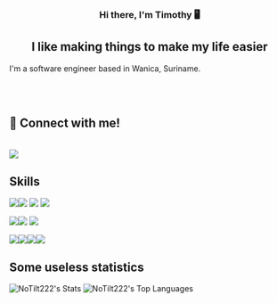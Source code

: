 <h3 align="center">
Hi there, I'm <a>Timothy</a> 🖥️
</h3>
<h2 align="center">
I like making things to make my life easier
</h2>
<p>
I'm a software engineer based in Wanica, Suriname.
</p>

<br>
<br>

<h2>
 🤝 Connect with me!
</h2><br>
<a href="https://www.linkedin.com/in/timothy-mentowidjojo"><img src="https://img.shields.io/badge/LinkedIn-0077B5?style=for-the-badge&logo=linkedin&logoColor=white"></a>




## Skills
<img src="https://img.shields.io/badge/TypeScript-007ACC?style=for-the-badge&logo=typescript&logoColor=white" /><img src="https://img.shields.io/badge/JavaScript-323330?style=for-the-badge&logo=javascript&logoColor=F7DF1E" />
<img src="https://img.shields.io/badge/Dart-0175C2?style=for-the-badge&logo=dart&logoColor=white" />
<img src="https://img.shields.io/badge/PHP-777BB4?style=for-the-badge&logo=php&logoColor=white" />



<img src="https://img.shields.io/badge/Node.js-339933?style=for-the-badge&logo=nodedotjs&logoColor=white" /><img src="https://img.shields.io/badge/React-20232A?style=for-the-badge&logo=react&logoColor=61DAFB" />
<img src="https://img.shields.io/badge/Flutter-02569B?style=for-the-badge&logo=flutter&logoColor=white" />







<img src="https://img.shields.io/badge/Tailwind_CSS-38B2AC?style=for-the-badge&logo=tailwind-css&logoColor=white" /><img src="https://img.shields.io/badge/Bootstrap-563D7C?style=for-the-badge&logo=bootstrap&logoColor=white" /><img src="https://img.shields.io/badge/styled--components-DB7093?style=for-the-badge&logo=styled-components&logoColor=white" /><img src="https://img.shields.io/badge/Chakra--UI-319795?style=for-the-badge&logo=chakra-ui&logoColor=white" />




<h2>
Some useless statistics
</h2>

![NoTilt222's Stats](https://github-readme-stats.vercel.app/api?username=NoTilt222&theme=monokai&show_icons=true&hide_border=false&count_private=true)
![NoTilt222's Top Languages](https://github-readme-stats.vercel.app/api/top-langs/?username=NoTilt222&theme=monokai&show_icons=true&hide_border=false&layout=compact)
